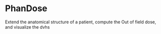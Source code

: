 # PhanDose

Extend the anatomical structure of a patient, compute the Out of field dose, and visualize the dvhs

